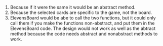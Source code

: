 1.  Because if it were the same it would be an abstract method.
2.  Because the selected cards are specific to the game, not the board.
3.  ElevensBoard would be abe to call the two functions, but it could only call them if you make the functions non-abstract, and put them in the ElevensBoard code. The design would not work as well as the abtract method because the code needs abstract and nonabstract methods to work.